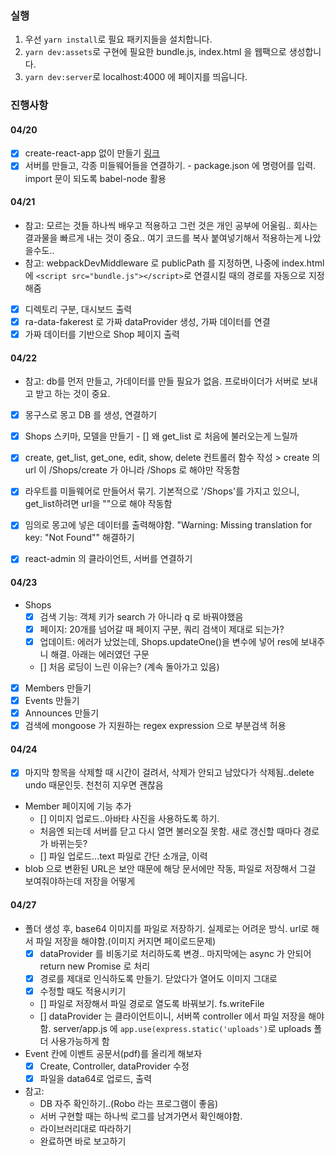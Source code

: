 ### 실행

1. 우선 `yarn install`로 필요 패키지들을 설치합니다.
2. `yarn dev:assets`로 구현에 필요한 bundle.js, index.html 을 웹팩으로 생성합니다.
3. `yarn dev:server`로 localhost:4000 에 페이지를 띄웁니다.

### 진행사항

#### 04/20

- [x] create-react-app 없이 만들기
      [링크](https://dev.to/theenadayalan/how-to-set-up-react-js-from-scratch-without-using-create-react-app-37mk)
- [x] 서버를 만들고, 각종 미들웨어들을 연결하기. - package.json 에 명령어를 입력. import 문이 되도록 babel-node 활용

#### 04/21

- 참고: 모르는 것들 하나씩 배우고 적용하고 그런 것은 개인 공부에 어울림.. 회사는 결과물을 빠르게 내는 것이 중요.. 여기 코드를 복사 붙여넣기해서 적용하는게 나았을수도..
- 참고: webpackDevMiddleware 로 publicPath 를 지정하면, 나중에 index.html 에 `<script src="bundle.js"></script>`로 연결시킬 때의 경로를 자동으로 지정해줌
- [x] 디렉토리 구분, 대시보드 출력
- [x] ra-data-fakerest 로 가짜 dataProvider 생성, 가짜 데이터를 연결
- [x] 가짜 데이터를 기반으로 Shop 페이지 출력

#### 04/22

- 참고: db를 먼저 만들고, 가데이터를 만들 필요가 없음. 프로바이더가 서버로 보내고 받고 하는 것이 중요.
- [x] 몽구스로 몽고 DB 를 생성, 연결하기
- [x] Shops 스키마, 모델을 만들기 - [] 왜 get_list 로 처음에 불러오는게 느릴까
- [x] create, get_list, get_one, edit, show, delete 컨트롤러 함수 작성 > create 의 url 이 /Shops/create 가 아니라 /Shops 로 해야만 작동함
- [x] 라우트를 미들웨어로 만들어서 묶기. 기본적으로 '/Shops'를 가지고 있으니, get_list하려면 url을 ""으로 해야 작동함
- [x] 임의로 몽고에 넣은 데이터를 출력해야함. "Warning: Missing translation for key: "Not Found"" 해결하기

- [x] react-admin 의 클라이언트, 서버를 연결하기

#### 04/23

- Shops 
	- [x] 검색 기능: 객체 키가 search 가 아니라 q 로 바꿔야했음 
	- [x] 페이지: 20개를 넘어갈 때 페이지 구분, 쿼리 검색이 제대로 되는가? 
	- [x] 업데이트: 에러가 났었는데, Shops.updateOne()을 변수에 넣어 res에 보내주니 해결. 아래는 에러였던 구문 
	- [] 처음 로딩이 느린 이유는? (계속 돌아가고 있음)
- [x] Members 만들기
- [x] Events 만들기
- [x] Announces 만들기
- [x] 검색에 mongoose 가 지원하는 regex expression 으로 부분검색 허용

#### 04/24

- [x] 마지막 항목을 삭제할 때 시간이 걸려서, 삭제가 안되고 남았다가 삭제됨..delete undo 때문인듯. 천천히 지우면 괜찮음
- Member 페이지에 기능 추가 
	- [] 이미지 업로드..아바타 사진을 사용하도록 하기. 
	- 처음엔 되는데 서버를 닫고 다시 열면 불러오질 못함. 새로 갱신할 때마다 경로가 바뀌는듯? 
	- [] 파일 업로드...text 파일로 간단 소개글, 이력
- blob 으로 변환된 URL은 보안 때문에 해당 문서에만 작동, 파일로 저장해서 그걸 보여줘야하는데 저장을 어떻게

#### 04/27

- 폴더 생성 후, base64 이미지를 파일로 저장하기. 실제로는 어려운 방식. url로 해서 파일 저장을 해야함.(이미지 커지면 페이로드문제)
	- [x] dataProvider 를 비동기로 처리하도록 변경.. 마지막에는 async 가 안되어 return new Promise 로 처리
	- [x] 경로를 제대로 인식하도록 만들기. 닫았다가 열어도 이미지 그대로
	- [x] 수정할 때도 적용시키기
	- [] 파일로 저장해서 파일 경로로 열도록 바꿔보기. fs.writeFile
	- [] dataProvider 는 클라이언트이니, 서버쪽 controller 에서 파일 저장을 해야함. server/app.js 에 `app.use(express.static('uploads')`로 uploads 폴더 사용가능하게 함
- Event 칸에 이벤트 공문서(pdf)를 올리게 해보자
	- [x] Create, Controller, dataProvider 수정
	- [x] 파일을 data64로 업로드, 출력
- 참고:
	- DB 자주 확인하기..(Robo 라는 프로그램이 좋음)
	- 서버 구현할 때는 하나씩 로그를 남겨가면서 확인해야함.
	- 라이브러리대로 따라하기
	- 완료하면 바로 보고하기